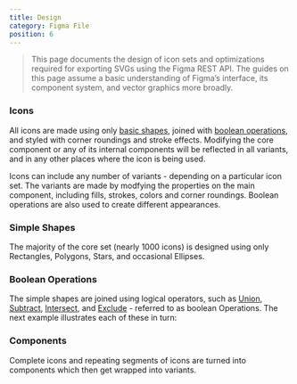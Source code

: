 ```yaml
---
title: Design
category: Figma File
position: 6
---
```


> This page documents the design of icon sets and optimizations required for exporting SVGs using the Figma REST API. The guides on this page assume a basic understanding of Figma’s interface, its component system, and vector graphics more broadly.

### Icons

[bo]: https://help.figma.com/hc/en-us/articles/360039957534-Boolean-Operations
[st]: https://help.figma.com/hc/en-us/articles/360040450133-Using-Shape-Tools
[rect]: https://help.figma.com/hc/en-us/articles/360040450133-Using-Shape-Tools#h_c29a35fb-c415-4983-886a-8f3abfb5db64
[poly]: https://help.figma.com/hc/en-us/articles/360040450133-Using-Shape-Tools#h_c27f00b6-be3e-4fe5-871b-95bb54a71395
[star]: https://help.figma.com/hc/en-us/articles/360040450133-Using-Shape-Tools#h_f731d0d6-c5cb-4a72-a5a8-d35fb7cea5dd
[circ]: https://help.figma.com/hc/en-us/articles/360040450133-Using-Shape-Tools#h_5edec1f1-055a-46d0-b1ed-1e67d76e5532
[bool]: https://help.figma.com/hc/en-us/articles/360039957534-Boolean-Operations#Types_of_Boolean_Operations

All icons are made using only [basic shapes][st], joined with [boolean operations][bo], and styled with corner roundings and stroke effects. Modifying the core component or any of its internal components will be reflected in all variants, and in any other places where the icon is being used.

Icons can include any number of variants -  depending on a particular icon set. The variants are made by modfying the properties on the main component, including fills, strokes, colors and corner roundings. Boolean operations are also used to create different appearances.

### Simple Shapes

The majority of the core set (nearly 1000 icons) is designed using only Rectangles, Polygons, Stars, and occasional Ellipses.

### Boolean Operations

The simple shapes are joined using logical operators, such as [Union][bool], [Subtract][bool], [Intersect][bool], and [Exclude][bool] - referred to as boolean Operations. The next example illustrates each of these in turn:

### Components

Complete icons and repeating segments of icons are turned into components which then get wrapped into variants.

<!-- It may be counter-intuitive to realize that creating icons with such a simple approach may occasionally become more complicated. -->
